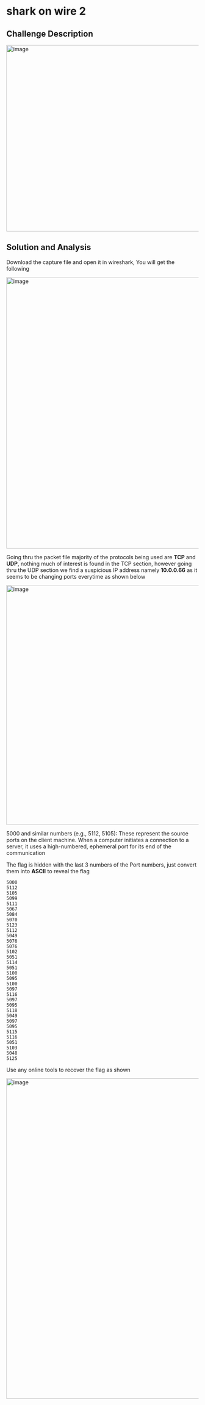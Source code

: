 # shark on wire 2

## Challenge Description 

<img width="923" height="489" alt="image" src="https://github.com/user-attachments/assets/1446fdd3-726c-4890-b864-da6c36a09e34" />

## Solution and Analysis 

Download the capture file and open it in wireshark, You will get the following 

<img width="1863" height="712" alt="image" src="https://github.com/user-attachments/assets/0c1ed623-cc43-4c1c-a9d2-c10eca707f8f" />

Going thru the packet file majority of the protocols being used are **TCP** and **UDP**, nothing much of interest is found in the TCP section, however going thru the UDP section we find a suspicious IP address namely **10.0.0.66** as it seems to be changing ports everytime as shown below

<img width="1919" height="629" alt="image" src="https://github.com/user-attachments/assets/5b72f587-6487-4a4e-ae77-2f26077038f1" />

5000 and similar numbers (e.g., 5112, 5105): These represent the source ports on the client machine. When a computer initiates a connection to a server, it uses a high-numbered, ephemeral port for its end of the communication

The flag is hidden with the last 3 numbers of the Port numbers, just convert them into **ASCII** to reveal the flag 

```text
5000
5112
5105
5099
5111
5067
5084
5070
5123
5112
5049
5076
5076
5102
5051
5114
5051
5100
5095
5100
5097
5116
5097
5095
5118
5049
5097
5095
5115
5116
5051
5103
5048
5125
```

Use any online tools to recover the flag as shown 

<img width="968" height="841" alt="image" src="https://github.com/user-attachments/assets/b7868ad6-869a-473b-882d-3d3387f88e89" />
